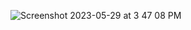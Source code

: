 ![Screenshot 2023-05-29 at 3 47 08 PM](https://github.com/sahilsalaria811/Certifications/assets/107027355/0d666395-40dd-4e05-b935-53ee0c53d15c)
